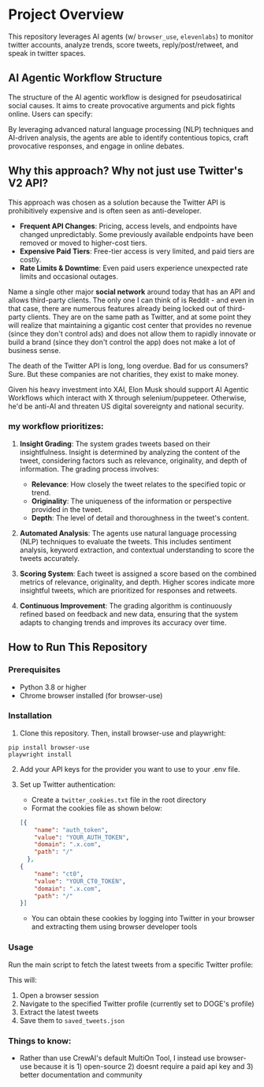 # Project Overview

This repository leverages AI agents (w/ `browser_use`, `elevenlabs`) to monitor twitter accounts, analyze trends, score tweets, reply/post/retweet, and speak in twitter spaces.

## AI Agentic Workflow Structure

The structure of the AI agentic workflow is designed for pseudosatirical social causes. It aims to create provocative arguments and pick fights online. Users can specify:

<!-- 1) **What people should know (mission statement; system prompt)**
  ```
  [{
    "cause": "The Bureau of Ergonomic Justice And Reparations"
    "description": "Advocating for the fair distribution of standing desks, 
                    lumbar-support chairs, 
                    and those squishy keyboard wrist pads."
  }]
```
2) **Accounts and Trends to monitor**
  specify how much they would support the mission statement (20 is agreement, -20 is oppose)
```
//accounts
[
  {
    "handle": "@HealthyPostureAlliance",
    "rating": 20
  },
  {
    "handle": "@BendAtTheKneesOrHips",
    "rating": 8
  },
  {
    "handle": "@BringBackCubicles",
    "rating": -20
  }
  ...
]
```
```
//trends
[
  {
    "handle": "#ErgonomicRevolution",
    "rating": 18
  },
  {
    "handle": "#OfficePostureMatters",
    "rating": 10
  },
  {
    "handle": "#SittingIsFreedom",
    "rating": -20
  }
  ...
]
``` -->

By leveraging advanced natural language processing (NLP) techniques and AI-driven analysis, the agents are able to identify contentious topics, craft provocative responses, and engage in online debates.


## Why this approach? Why not just use Twitter's V2 API?

This approach was chosen as a solution because the Twitter API is prohibitively expensive and is often seen as anti-developer. 

- **Frequent API Changes**: Pricing, access levels, and endpoints have changed unpredictably. Some previously available endpoints have been removed or moved to higher-cost tiers.
- **Expensive Paid Tiers**: Free-tier access is very limited, and paid tiers are costly.
- **Rate Limits & Downtime**: Even paid users experience unexpected rate limits and occasional outages.

Name a single other major **social network** around today that has an API and allows third-party clients. The only one I can think of is Reddit - and even in that case, there are numerous features already being locked out of third-party clients. They are on the same path as Twitter, and at some point they will realize that maintaining a gigantic cost center that provides no revenue (since they don't control ads) and does not allow them to rapidly innovate or build a brand (since they don't control the app) does not make a lot of business sense.

The death of the Twitter API is long, long overdue. Bad for us consumers? Sure. But these companies are not charities, they exist to make money.

Given his heavy investment into XAI, Elon Musk should support AI Agentic Workflows which interact with X through selenium/puppeteer. Otherwise, he'd be anti-AI and threaten US digital sovereignty and national security.


### my workflow prioritizes:

1. **Insight Grading**: The system grades tweets based on their insightfulness. Insight is determined by analyzing the content of the tweet, considering factors such as relevance, originality, and depth of information. The grading process involves:
   - **Relevance**: How closely the tweet relates to the specified topic or trend.
   - **Originality**: The uniqueness of the information or perspective provided in the tweet.
   - **Depth**: The level of detail and thoroughness in the tweet's content.

2. **Automated Analysis**: The agents use natural language processing (NLP) techniques to evaluate the tweets. This includes sentiment analysis, keyword extraction, and contextual understanding to score the tweets accurately.

3. **Scoring System**: Each tweet is assigned a score based on the combined metrics of relevance, originality, and depth. Higher scores indicate more insightful tweets, which are prioritized for responses and retweets.

4. **Continuous Improvement**: The grading algorithm is continuously refined based on feedback and new data, ensuring that the system adapts to changing trends and improves its accuracy over time.

## How to Run This Repository

### Prerequisites
- Python 3.8 or higher
- Chrome browser installed (for browser-use)


### Installation

1. Clone this repository. Then, install browser-use and playwright:
```
pip install browser-use
playwright install

```
2. Add your API keys for the provider you want to use to your .env file. 

3. Set up Twitter authentication:
   - Create a `twitter_cookies.txt` file in the root directory
   - Format the cookies file as shown below:
   ```json
   [{
       "name": "auth_token",
       "value": "YOUR_AUTH_TOKEN",
       "domain": ".x.com",
       "path": "/"
     },
   {
       "name": "ct0",
       "value": "YOUR_CT0_TOKEN",
       "domain": ".x.com",
       "path": "/"
   }]
   ```
   - You can obtain these cookies by logging into Twitter in your browser and extracting them using browser developer tools

### Usage

Run the main script to fetch the latest tweets from a specific Twitter profile:


This will:
1. Open a browser session
2. Navigate to the specified Twitter profile (currently set to DOGE's profile)
3. Extract the latest tweets
4. Save them to `saved_tweets.json`



### Things to know:
- Rather than use CrewAI's default MultiOn Tool, I instead use browser-use because it is 1) open-source 2) doesnt require a paid api key and 3) better documentation and community
